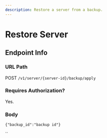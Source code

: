 ```yaml
---
description: Restore a server from a backup.
---
```


# Restore Server

## Endpoint Info

### URL Path

POST `/v1/server/{server-id}/backup/apply`

### Requires Authorization?

Yes.

### Body

`{"backup_id":"backup id"}`

\`\`



